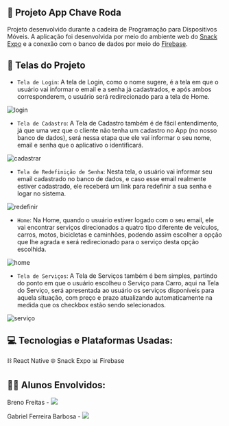 ## 📂 Projeto App Chave Roda

Projeto desenvolvido durante a cadeira de Programação para Dispositivos Móveis. A aplicação foi desenvolvida por meio do ambiente web do [Snack Expo](https://expo.dev) e a conexão com o banco de dados por meio do [Firebase](https://firebase.google.com/?hl=pt).

## 📱 Telas do Projeto

- `Tela de Login`:
A tela de Login, como o nome sugere, é a tela em que o usuário vai informar o email e a senha já cadastrados, e após ambos corresponderem, o usuário será redirecionado para a tela de Home.


![login](https://user-images.githubusercontent.com/65196156/198427283-87f694bb-9ee3-4085-b87c-c927aecfc590.JPG)

- `Tela de Cadastro`:
A Tela de Cadastro também é de fácil entendimento, já que uma vez que o cliente não tenha um cadastro no App (no nosso banco de dados), será nessa etapa que ele vai informar o seu nome, email e senha que o aplicativo o identificará.


![cadastrar](https://user-images.githubusercontent.com/65196156/198427466-98c7683d-050c-417a-aeda-80c31c056dba.JPG)

- `Tela de Redefinição de Senha`:
Nesta tela, o usuário vai informar seu email cadastrado no banco de dados, e caso esse email realmente estiver cadastrado, ele receberá um link para redefinir a sua senha e logar no sistema.


![redefinir](https://user-images.githubusercontent.com/65196156/198427490-769aa175-faa4-4266-b58f-a8c14bf59129.JPG)

- `Home`:
Na Home, quando o usuário estiver logado com o seu email, ele vai encontrar serviços direcionados a quatro tipo diferente de veículos, carros, motos, bicicletas e caminhões, podendo assim escolher a opção que lhe agrada e será redirecionado para o serviço desta opção escolhida.


![home](https://user-images.githubusercontent.com/65196156/198427575-2942cc29-15d1-4602-9610-b0a8ece094dc.JPG)

- `Tela de Serviços`:
A Tela de Serviços também é bem simples, partindo do ponto em que o usuário escolheu o Serviço para Carro, aqui na Tela do Serviço, será apresentada ao usuário os serviços disponíveis para aquela situação, com preço e prazo atualizando automaticamente na medida que os checkbox estão sendo selecionados.


![serviço](https://user-images.githubusercontent.com/65196156/198427610-8db830f3-5ad5-47e9-a1d6-9fee6a69b8ea.JPG)

## 💻 Tecnologias e Plataformas Usadas:
⛓️ React Native 
🌐 Snack Expo 
📊 Firebase 

## 👨‍💻 Alunos Envolvidos:
Breno Freitas - <a href="https://www.linkedin.com/in/brenonfreitas?lipi=urn%3Ali%3Apage%3Ad_flagship3_profile_view_base_contact_details%3BaTYhly28RZybMyyBM5uKSw%3D%3D" target="_blank"><img src="https://img.shields.io/badge/-LinkedIn-%230077B5?style=for-the-badge&logo=linkedin&logoColor=white" target="_blank"></a>

Gabriel Ferreira Barbosa - <a href="https://www.linkedin.com/in/gabrielfbrs/?lipi=urn%3Ali%3Apage%3Ad_flagship3_profile_view_base_contact_details%3BaTYhly28RZybMyyBM5uKSw%3D%3D" target="_blank"><img src="https://img.shields.io/badge/-LinkedIn-%230077B5?style=for-the-badge&logo=linkedin&logoColor=white" target="_blank"></a>
